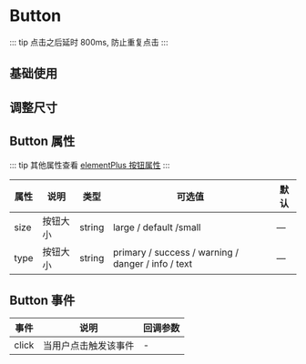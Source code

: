 # Button

::: tip
点击之后延时 800ms, 防止重复点击
:::

## 基础使用

<vuecode md>
<button-basic/>
<template #code>

```vue
<template>
  <k-button>button</k-button>
  <k-button type="primary">primary</k-button>
  <k-button type="info">info</k-button>
</template>
```

</template>

</vuecode>

## 调整尺寸

<vuecode md>
<button-size />
<template #code>

```vue
<template>
  <div>
    <k-button size="large">primary</k-button>
    <k-button>default</k-button>
    <k-button size="small">info</k-button>
  </div>
  <div class="mt10">
    <k-button type="primary" size="large">primary</k-button>
    <k-button type="primary">default</k-button>
    <k-button type="primary" size="small">info</k-button>
  </div>
</template>

<script setup></script>

<style lang="scss" scoped></style>
```

</template>
</vuecode>

## Button 属性

::: tip
其他属性查看 [elementPlus 按钮属性](https://element-plus.gitee.io/zh-CN/component/button.html#button-%E5%B1%9E%E6%80%A7)
:::

| 属性 | 说明     | 类型   | 可选值                                             | 默认 |
| ---- | -------- | ------ | -------------------------------------------------- | ---- |
| size | 按钮大小 | string | large / default /small                             | —    |
| type | 按钮大小 | string | primary / success / warning / danger / info / text | —    |

## Button 事件

| 事件  | 说明                 | 回调参数 |
| ----- | -------------------- | -------- |
| click | 当用户点击触发该事件 | -        |
